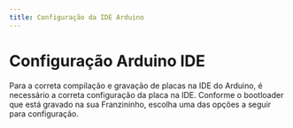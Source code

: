 ```yaml
---
title: Configuração da IDE Arduino
---
```


# Configuração Arduino IDE

Para a correta compilação e gravação de placas na IDE do Arduino, é necessário a correta configuração da placa na IDE. Conforme o bootloader que está gravado na sua Franzininho, escolha uma das opções a seguir para configuração.

